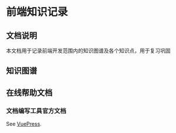 # 前端知识记录

## 文档说明
本文档用于记录前端开发范围内的知识图谱及各个知识点，用于复习巩固

## 知识图谱


## 在线帮助文档

### 文档编写工具官方文档
See [VuePress](https://vuepress.vuejs.org/).
